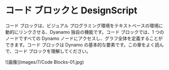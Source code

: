

# コード ブロックと DesignScript

コード ブロックは、ビジュアル プログラミング環境をテキストベースの環境に動的にリンクさせる、Dyanamo 独自の機能です。コード ブロックでは、1 つのノードですべての Dynamo ノードにアクセスし、グラフ全体を定義することができます。コード ブロックは Dynamo の基本的な要素です。この章をよく読んで、コード ブロックを理解してください。

![画像](images/7/Code Blocks-01.jpg)

